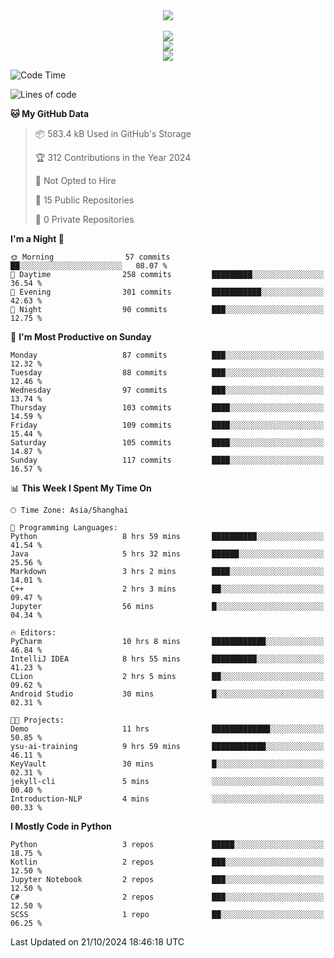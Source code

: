 <div align="center">
  <img src="https://readme-typing-svg.demolab.com?font=Zhi+Mang+Xing&size=40&pause=1000&color=000000&center=true&vCenter=true&lines=Baymax%E5%B0%8F%E6%8C%AF;Hello%20World"/><br/>
  <br/>
  <img src="https://skillicons.dev/icons?i=java,kotlin,python,c,cpp,html,css,javascript" /><br/>
  <img src="https://skillicons.dev/icons?i=spring,vue,pytorch,maven,gradle,mysql,sqlite,linux" /><br/>
  <img src="https://skillicons.dev/icons?i=idea,pycharm,webstorm,androidstudio,vscode,git,vim,md" /><br/>
</div>

<!--START_SECTION:waka-->
![Code Time](http://img.shields.io/badge/Code%20Time-373%20hrs%2038%20mins-blue)

![Lines of code](https://img.shields.io/badge/From%20Hello%20World%20I%27ve%20Written-5.3%20million%20lines%20of%20code-blue)

**🐱 My GitHub Data** 

> 📦 583.4 kB Used in GitHub's Storage 
 > 
> 🏆 312 Contributions in the Year 2024
 > 
> 🚫 Not Opted to Hire
 > 
> 📜 15 Public Repositories 
 > 
> 🔑 0 Private Repositories 
 > 
**I'm a Night 🦉** 

```text
🌞 Morning                57 commits          ██░░░░░░░░░░░░░░░░░░░░░░░   08.07 % 
🌆 Daytime                258 commits         █████████░░░░░░░░░░░░░░░░   36.54 % 
🌃 Evening                301 commits         ███████████░░░░░░░░░░░░░░   42.63 % 
🌙 Night                  90 commits          ███░░░░░░░░░░░░░░░░░░░░░░   12.75 % 
```
📅 **I'm Most Productive on Sunday** 

```text
Monday                   87 commits          ███░░░░░░░░░░░░░░░░░░░░░░   12.32 % 
Tuesday                  88 commits          ███░░░░░░░░░░░░░░░░░░░░░░   12.46 % 
Wednesday                97 commits          ███░░░░░░░░░░░░░░░░░░░░░░   13.74 % 
Thursday                 103 commits         ████░░░░░░░░░░░░░░░░░░░░░   14.59 % 
Friday                   109 commits         ████░░░░░░░░░░░░░░░░░░░░░   15.44 % 
Saturday                 105 commits         ████░░░░░░░░░░░░░░░░░░░░░   14.87 % 
Sunday                   117 commits         ████░░░░░░░░░░░░░░░░░░░░░   16.57 % 
```


📊 **This Week I Spent My Time On** 

```text
🕑︎ Time Zone: Asia/Shanghai

💬 Programming Languages: 
Python                   8 hrs 59 mins       ██████████░░░░░░░░░░░░░░░   41.54 % 
Java                     5 hrs 32 mins       ██████░░░░░░░░░░░░░░░░░░░   25.56 % 
Markdown                 3 hrs 2 mins        ████░░░░░░░░░░░░░░░░░░░░░   14.01 % 
C++                      2 hrs 3 mins        ██░░░░░░░░░░░░░░░░░░░░░░░   09.47 % 
Jupyter                  56 mins             █░░░░░░░░░░░░░░░░░░░░░░░░   04.34 % 

🔥 Editors: 
PyCharm                  10 hrs 8 mins       ████████████░░░░░░░░░░░░░   46.84 % 
IntelliJ IDEA            8 hrs 55 mins       ██████████░░░░░░░░░░░░░░░   41.23 % 
CLion                    2 hrs 5 mins        ██░░░░░░░░░░░░░░░░░░░░░░░   09.62 % 
Android Studio           30 mins             █░░░░░░░░░░░░░░░░░░░░░░░░   02.31 % 

🐱‍💻 Projects: 
Demo                     11 hrs              █████████████░░░░░░░░░░░░   50.85 % 
ysu-ai-training          9 hrs 59 mins       ████████████░░░░░░░░░░░░░   46.11 % 
KeyVault                 30 mins             █░░░░░░░░░░░░░░░░░░░░░░░░   02.31 % 
jekyll-cli               5 mins              ░░░░░░░░░░░░░░░░░░░░░░░░░   00.40 % 
Introduction-NLP         4 mins              ░░░░░░░░░░░░░░░░░░░░░░░░░   00.33 % 
```

**I Mostly Code in Python** 

```text
Python                   3 repos             █████░░░░░░░░░░░░░░░░░░░░   18.75 % 
Kotlin                   2 repos             ███░░░░░░░░░░░░░░░░░░░░░░   12.50 % 
Jupyter Notebook         2 repos             ███░░░░░░░░░░░░░░░░░░░░░░   12.50 % 
C#                       2 repos             ███░░░░░░░░░░░░░░░░░░░░░░   12.50 % 
SCSS                     1 repo              ██░░░░░░░░░░░░░░░░░░░░░░░   06.25 % 
```




 Last Updated on 21/10/2024 18:46:18 UTC
<!--END_SECTION:waka-->





